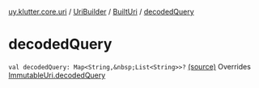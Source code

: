 [uy.klutter.core.uri](../../index.md) / [UriBuilder](../index.md) / [BuiltUri](index.md) / [decodedQuery](.)


# decodedQuery
`val decodedQuery: Map<String,&nbsp;List<String>>?` [(source)](https://github.com/kohesive/klutter/blob/master/core-jdk6/src/main/kotlin/uy/klutter/core/uri/UriBuilder.kt#L286)
Overrides [ImmutableUri.decodedQuery](../../-immutable-uri/decoded-query.md)


